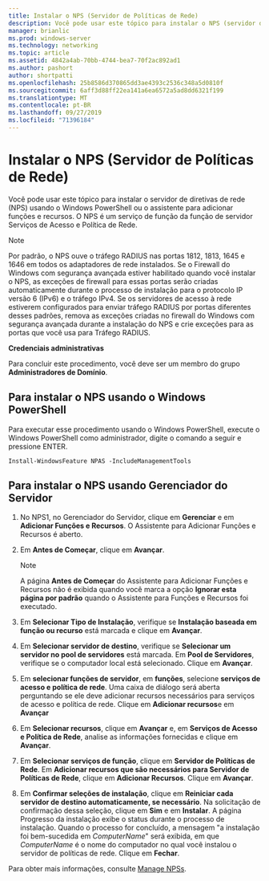 ```yaml
---
title: Instalar o NPS (Servidor de Políticas de Rede)
description: Você pode usar este tópico para instalar o NPS (servidor de diretivas de rede) usando o Windows PowerShell ou o assistente para adicionar funções e recursos no Windows Server 2016
manager: brianlic
ms.prod: windows-server
ms.technology: networking
ms.topic: article
ms.assetid: 4842a4ab-70bb-4744-bea7-70f2ac892ad1
ms.author: pashort
author: shortpatti
ms.openlocfilehash: 25b8586d370865dd3ae4393c2536c348a5d0810f
ms.sourcegitcommit: 6aff3d88ff22ea141a6ea6572a5ad8dd6321f199
ms.translationtype: MT
ms.contentlocale: pt-BR
ms.lasthandoff: 09/27/2019
ms.locfileid: "71396184"
---
```

# <a name="install-network-policy-server"></a>Instalar o NPS (Servidor de Políticas de Rede)

Você pode usar este tópico para instalar o servidor de diretivas de rede (NPS) usando o Windows PowerShell ou o assistente para adicionar funções e recursos. O NPS é um serviço de função da função de servidor Serviços de Acesso e Política de Rede.

> [!NOTE]
> Por padrão, o NPS ouve o tráfego RADIUS nas portas 1812, 1813, 1645 e 1646 em todos os adaptadores de rede instalados. Se o Firewall do Windows com segurança avançada estiver habilitado quando você instalar o NPS, as exceções de firewall para essas portas serão criadas automaticamente durante o processo de instalação para o protocolo IP versão 6 \(IPv6\) e o tráfego IPv4. Se os servidores de acesso à rede estiverem configurados para enviar tráfego RADIUS por portas diferentes desses padrões, remova as exceções criadas no firewall do Windows com segurança avançada durante a instalação do NPS e crie exceções para as portas que você usa para Tráfego RADIUS.

**Credenciais administrativas**

Para concluir este procedimento, você deve ser um membro do grupo **Administradores de Domínio**.

## <a name="to-install-nps-by-using-windows-powershell"></a>Para instalar o NPS usando o Windows PowerShell

Para executar esse procedimento usando o Windows PowerShell, execute o Windows PowerShell como administrador, digite o comando a seguir e pressione ENTER.

`Install-WindowsFeature NPAS -IncludeManagementTools`

## <a name="to-install-nps-by-using-server-manager"></a>Para instalar o NPS usando Gerenciador do Servidor

1.  No NPS1, no Gerenciador do Servidor, clique em **Gerenciar** e em **Adicionar Funções e Recursos**. O Assistente para Adicionar Funções e Recursos é aberto.

2.  Em **Antes de Começar**, clique em **Avançar**.

    > [!NOTE]
    > A página **Antes de Começar** do Assistente para Adicionar Funções e Recursos não é exibida quando você marca a opção **Ignorar esta página por padrão** quando o Assistente para Funções e Recursos foi executado.

3.  Em **Selecionar Tipo de Instalação**, verifique se **Instalação baseada em função ou recurso** está marcada e clique em **Avançar**.

4.  Em **Selecionar servidor de destino**, verifique se **Selecionar um servidor no pool de servidores** está marcada. Em **Pool de Servidores**, verifique se o computador local está selecionado. Clique em **Avançar**.

5.  Em **selecionar funções de servidor**, em **funções**, selecione **serviços de acesso e política de rede**. Uma caixa de diálogo será aberta perguntando se ele deve adicionar recursos necessários para serviços de acesso e política de rede. Clique em **Adicionar recursos**e em **Avançar**

6.  Em **Selecionar recursos**, clique em **Avançar** e, em **Serviços de Acesso e Política de Rede**, analise as informações fornecidas e clique em **Avançar**.

7.  Em **Selecionar serviços de função**, clique em **Servidor de Políticas de Rede**.  Em **Adicionar recursos que são necessários para Servidor de Políticas de Rede**, clique em **Adicionar Recursos**. Clique em **Avançar**.

8.  Em **Confirmar seleções de instalação**, clique em **Reiniciar cada servidor de destino automaticamente, se necessário**. Na solicitação de confirmação dessa seleção, clique em **Sim** e em **Instalar**. A página Progresso da instalação exibe o status durante o processo de instalação. Quando o processo for concluído, a mensagem "a instalação foi bem-sucedida em *ComputerName*" será exibida, em que *ComputerName* é o nome do computador no qual você instalou o servidor de políticas de rede. Clique em **Fechar**.

Para obter mais informações, consulte [Manage NPSs](nps-manage-servers.md).